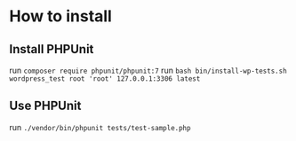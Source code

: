 # How to install

## Install PHPUnit

run `composer require phpunit/phpunit:7`
run `bash bin/install-wp-tests.sh wordpress_test root 'root' 127.0.0.1:3306 latest`

## Use PHPUnit
run `./vendor/bin/phpunit tests/test-sample.php`